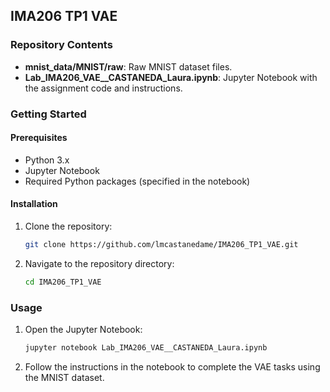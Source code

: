 ## IMA206 TP1 VAE

### Repository Contents
- **mnist_data/MNIST/raw**: Raw MNIST dataset files.
- **Lab_IMA206_VAE__CASTANEDA_Laura.ipynb**: Jupyter Notebook with the assignment code and instructions.

### Getting Started
#### Prerequisites
- Python 3.x
- Jupyter Notebook
- Required Python packages (specified in the notebook)

#### Installation
1. Clone the repository:
   ```sh
   git clone https://github.com/lmcastanedame/IMA206_TP1_VAE.git
   ```
2. Navigate to the repository directory:
   ```sh
   cd IMA206_TP1_VAE
   ```

### Usage
1. Open the Jupyter Notebook:
   ```sh
   jupyter notebook Lab_IMA206_VAE__CASTANEDA_Laura.ipynb
   ```
2. Follow the instructions in the notebook to complete the VAE tasks using the MNIST dataset.
